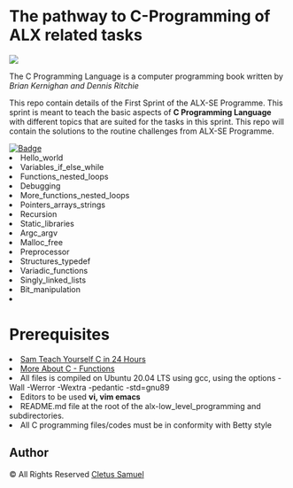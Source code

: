 <h1>The pathway to C-Programming of ALX related tasks</h1>

<img src="https://easystudyhub.com/wp-content/uploads/2023/03/C-progamming.jpg">

<p>The C Programming Language is a computer programming book written by <em>Brian Kernighan and Dennis Ritchie</em> </p>

<p>This repo contain details of the First Sprint of the ALX-SE Programme.
  This sprint is meant to teach the basic aspects of <strong>C Programming Language</strong> with different topics that are suited for the tasks in this sprint.
  This repo will contain the solutions to the routine challenges from ALX-SE Programme.
</p>
<a href="https://www.example.com/data-science">
  <img src="https://img.shields.io/badge/Topics-Covered%20-blue" alt="Badge" title="Introduction to C Programming">
</a>
<li>Hello_world</li>
<li>Variables_if_else_while</li>
<li>Functions_nested_loops</li>
<li>Debugging</li>
<li>More_functions_nested_loops</li>
<li>Pointers_arrays_strings</li>
<li>Recursion</li>
<li>Static_libraries</li>
<li>Argc_argv</li>
<li>Malloc_free</li>
<li>Preprocessor</li>
<li>Structures_typedef</li>
<li>Variadic_functions</li>
<li>Singly_linked_lists</li>
<li>Bit_manipulation</li>
<li></li>

<h1>Prerequisites</h1>
<li><a href="https://www.pdfdrive.com/sams-teach-yourself-c-in-24-hours-e17514248.html">Sam Teach Yourself C in 24 Hours</a></li>
<li><a href="https://www.tutorialspoint.com/cprogramming/c_functions.htm">More About C - Functions</a></li>
<li>All files is compiled on Ubuntu 20.04 LTS using gcc, using the options -Wall -Werror -Wextra -pedantic -std=gnu89</li>
<li>Editors to be used <strong>vi, vim emacs</strong></li>
<li>README.md file at the root of the alx-low_level_programming and subdirectories.</li>
<li>All C programming files/codes must be in conformity with Betty style</li>

<h2>Author</h2>
<p>&copy; All Rights Reserved <a title="Web Developer" href="https://cletsymedia.github.io/Prof-Portfolio/">Cletus Samuel</a></p>